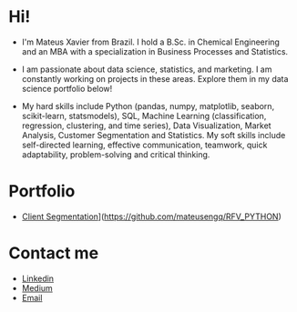 # Hi!

- I'm Mateus Xavier from Brazil. I hold a B.Sc. in Chemical Engineering and an MBA with a specialization in Business Processes and Statistics.

- I am passionate about data science, statistics, and marketing. I am constantly working on projects in these areas. Explore them in my data science portfolio below!

- My hard skills include Python (pandas, numpy, matplotlib, seaborn, scikit-learn, statsmodels), SQL, Machine Learning (classification, regression, clustering, and time series), Data Visualization, Market Analysis, Customer Segmentation and Statistics. My soft skills include self-directed learning, effective communication, teamwork, quick adaptability, problem-solving and critical thinking.


# Portfolio
- [Client Segmentation]([)](https://github.com/mateusengq/RFV_PYTHON)


# Contact me
- [Linkedin](https://www.linkedin.com/in/mateusxavier/)
- [Medium](https://medium.com/@mateus.xavier)
- [Email](mateusengq@outlook.com)
